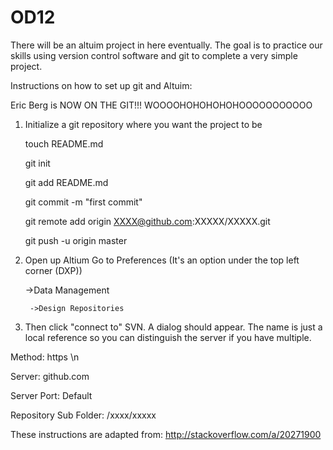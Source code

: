 # OD12
There will be an altuim project in here eventually. The goal is to practice our skills using version control software and git to complete a very simple project.

Instructions on how to set up git and Altuim:

Eric Berg is NOW ON THE GIT!!! WOOOOHOHOHOHOHOOOOOOOOOOO

1. Initialize a git repository where you want the project to be
   
    touch README.md
    
    git init
    
    git add README.md
    
    git commit -m "first commit"
    
    git remote add origin XXXX@github.com:XXXXX/XXXXX.git
    
    git push -u origin master

2. Open up Altium
   Go to Preferences (It's an option under the top left corner (DXP))
    
    ->Data Management
      
        ->Design Repositories
3. Then click "connect to" SVN. A dialog should appear. The name is just a local reference so you can distinguish the server if you have multiple.
    
Method: https \n
    
Server: github.com
    
Server Port: Default

Repository Sub Folder: /xxxx/xxxxx

These instructions are adapted from:
 http://stackoverflow.com/a/20271900

